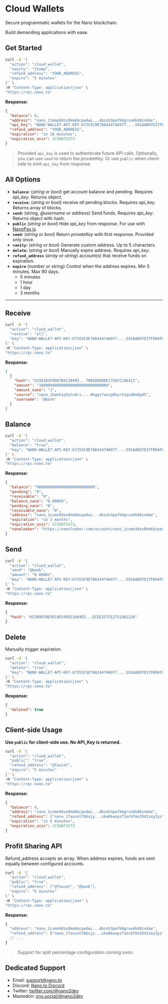 # Cloud Wallets

Secure programmatic wallets for the Nano blockchain.

Build demanding applications with ease.

## Get Started

```bash
curl -d '{
  "action": "cloud_wallet",
  "vanity": "1temp",
  "refund_address": "YOUR_ADDRESS",
  "expire": "5 minutes"
}' \
-H "Content-Type: application/json" \
"https://rpc.nano.to"
```

**Response:**

```json
{
  "balance": 0,
  "address": "nano_1temp9dzx8kmkbcpedwi...4bzoh3pafk9grxndk88inkbe",
  "api_key": "NANO-WALLET-API-KEY-67353C9E78A34474A977....591AAD07D37FB94F84C",
  "refund_address": "YOUR_ADDRESS",
  "expiration": "in 10 minutes",
  "expiration_unix": 1710873173
}
```

> Provided ```api_key``` is used to authenticate future API calls. Optionally, you can use ```seed``` to return the privateKey. Or use ```public``` when client-side to omit ```api_key``` from response.

## All Options

- **```balance```:** (*string or bool*) get account balance and pending. Requires *api_key*. Returns object. 
- **```receive```:** (*string or bool*) receive *all* pending blocks. Requires *api_key*. Returns array of blocks.
- **```send```:** (string, *@username or address*) Send funds. Requires *api_key*. Returns object with hash.
- **```public```** (*string or bool*) Hide *api_key* from response. For use with [NanoPay.js](https://blog.nano.to/NanoPay).
- **```seed```:** (*string or bool*) Return *privateKey* with first response. Provided only once.
- **```vanity```:** (*string or bool*) Generate custom address. Up to 5 characters.
- **```delete```:** (*string or bool*) Manually expire address. Requires *api_key*.
- **```refund_address```** (*array or string*) account(s) that receive funds on expiration. 
- **```expire```** (*number or string*) Control when the address expires. Min 5 minutes. Max 90 days.
    - 5 minutes
    - 1 hour
    - 1 day
    - 3 months

---

## Receive

```bash
curl -d '{
  "action": "cloud_wallet",
  "receive": "all",
  "key": "NANO-WALLET-API-KEY-67353C9E78A34474A977....591AAD07D37FB94F84C"
}' \
-H "Content-Type: application/json" \
"https://rpc.nano.to"
```

**Response:**

```json
[
  {
    "hash": "533A1D3F0DD7B4138493...7085DDE0DE175ACCCA6412",
    "amount": "1000000000000000000000000000000",
    "amount_nano": "1",
    "source": "nano_1bank1q3q7x8ri....8kggtfaosg8kyr51qsdkm8g45",
    "username": "@bank"
  }
]
```

## Balance

```bash
curl -d '{
  "action": "cloud_wallet",
  "balance": "true",
  "key": "NANO-WALLET-API-KEY-67353C9E78A34474A977....591AAD07D37FB94F84C"
}' \
-H "Content-Type: application/json" \
"https://rpc.nano.to"
```

**Response:**

```json
{
  "balance": "90000000000000000000000000",
  "pending": "0",
  "receivable": "0",
  "balance_nano": "0.00009",
  "pending_nano": "0",
  "receivable_nano": "0",
  "address": "nano_1cxmn9dzx8kmkbcpedwi...4bzoh3pafk9grxndk88inkbe",
  "expiration": "in 3 months",
  "expiration_unix": 1710873173,
  "nanolooker": "https://nanolooker.com/account/nano_1cxmn9dzx8kmkbcpedwi...4bzoh3pafk9grxndk88inkbe"
}
```

## Send

```bash
curl -d '{
  "action": "cloud_wallet",
  "send": "@bank",
  "amount": "0.00001",
  "key": "NANO-WALLET-API-KEY-67353C9E78A34474A977....591AAD07D37FB94F84C"
}' \
-H "Content-Type: application/json" \
"https://rpc.nano.to"
```

**Response:**

```json
{ 
  "hash": "652B9EFBE95C8E5495E1604E5...ECEE337CE27514B2226"
}
```

## Delete

Manually trigger expiration.

```bash
curl -d '{
  "action": "cloud_wallet",
  "delete": "true",
  "key": "NANO-WALLET-API-KEY-67353C9E78A34474A977....591AAD07D37FB94F84C"
}' \
-H "Content-Type: application/json" \
"https://rpc.nano.to"
```

**Response:**

```json
{ 
  "deleted": true
}
```

## Client-side Usage

**Use ```public``` for client-side use. No API_Key is returned.**

```bash
curl -d '{
  "action": "cloud_wallet",
  "public": "true",
  "refund_address": "@faucet",
  "expire": "5 minutes"
}' \
-H "Content-Type: application/json" \
"https://rpc.nano.to"
```

**Response:**

```json
{
  "balance": 0,
  "address": "nano_1cxmn9dzx8kmkbcpedwi...4bzoh3pafk9grxndk88inkbe",
  "refund_address": ["nano_1faucet7b6xjy...ska8kwopzf1ecbfmn35d1zey3ys"],
  "expiration": "in 5 minutes",
  "expiration_unix": 1710873173
}
```

## Profit Sharing API

Refund_address accepts an array. When address expires, funds are sent equally between configured accounts. 

```bash
curl -d '{
  "action": "cloud_wallet",
  "public": "true",
  "refund_address": ["@faucet", "@bank"],
  "expire": "5 minutes"
}' \
-H "Content-Type: application/json" \
"https://rpc.nano.to"
```

**Response:**

```js
{
  "address": "nano_1cxmn9dzx8kmkbcpedwi...4bzoh3pafk9grxndk88inkbe",
  "refund_address": ["nano_1faucet7b6xjy...ska8kwopzf1ecbfmn35d1zey3ys", "nano_1bank7b6xjy...ska8kwopzf1ecbfmn35d1zey3ys"],
  // ...
}
```

> Support for split percentage configuration coming soon.

## Dedicated Support

- Email: support@nano.to
- Discord: [Nano.to Discord](https://discord.gg/DG7UEyp4gX)
- Twitter: [twitter.com/@nano2dev](https://twitter.com/nano2dev)
- Mastodon: [xno.social/@nano2dev](https://xno.social/nano2dev)
